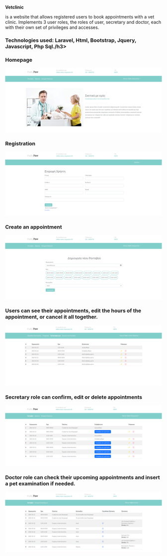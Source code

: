 <b>Vetclinic</b><p>is a website that allows registered users to book appointments with a vet clinic. Implements 3 user roles, the roles of user, secretary and doctor, each with their own set of privileges and accesses.</p>

<h3>Technologies used: Laravel, Html, Bootstrap, Jquery, Javascript, Php Sql./h3>

<h3>Homepage</h3>

![My Image](!screenshots/home.png)

<h3>Registration</h3>

![My Image](!screenshots/register.png)

<h3>Create an appointment</h3>

![My Image](!screenshots/create_appointment.png)

<h3>Users can see their appointments, edit the hours of the appointment, or cancel it all together.</h3>

![My Image](!screenshots/user_appointments.png)

<h3>Secretary role can confirm, edit or delete appointments</h3>

![My Image](!screenshots/secretary_appointments.png)

<h3>Doctor role can check their upcoming appointments and insert a pet examination if needed.</h3>

![My Image](!screenshots/doctor_appointments.png)
